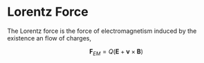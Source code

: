 #  Lorentz Force

The Lorentz force is the force of electromagnetism induced by the existence an flow of charges,

$$
\boldsymbol{F}_{EM} = Q\Big(\boldsymbol E + \boldsymbol v \times \boldsymbol B \Big)
$$